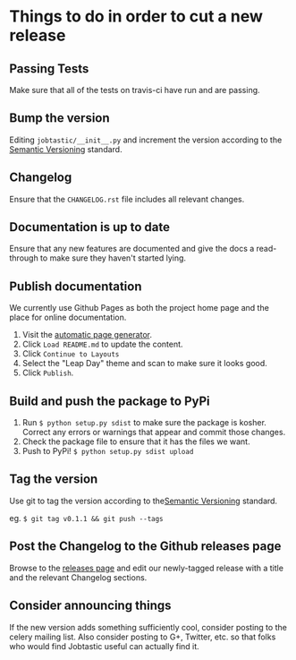 # Things to do in order to cut a new release

## Passing Tests

Make sure that all of the tests on travis-ci have run and are passing.

## Bump the version

Editing `jobtastic/__init__.py` and increment the version
according to the [Semantic Versioning](http://semver.org/) standard.

## Changelog

Ensure that the `CHANGELOG.rst` file includes all relevant changes.

## Documentation is up to date

Ensure that any new features are documented
and give the docs a read-through
to make sure they haven't started lying.

## Publish documentation

We currently use Github Pages as both
the project home page
and the place for online documentation.

1. Visit the [automatic page generator](https://github.com/PolicyStat/jobtastic/generated_pages/new).
1. Click `Load README.md` to update the content.
1. Click `Continue to Layouts`
1. Select the "Leap Day" theme and scan to make sure it looks good.
1. Click `Publish`.

## Build and push the package to PyPi

1. Run `$ python setup.py sdist` to make sure the package is kosher.
  Correct any errors or warnings that appear and commit those changes.
1. Check the package file to ensure that it has the files we want.
1. Push to PyPi! `$ python setup.py sdist upload`

## Tag the version

Use git to tag the version according to
the[Semantic Versioning](http://semver.org/) standard.

eg. `$ git tag v0.1.1 && git push --tags`

## Post the Changelog to the Github releases page

Browse to the [releases page](https://github.com/PolicyStat/jobtastic/releases)
and edit our newly-tagged release with a title
and the relevant Changelog sections.

## Consider announcing things

If the new version adds something sufficiently cool,
consider posting to the celery mailing list.
Also consider posting to G+, Twitter, etc.
so that folks who would find Jobtastic useful can actually find it.
